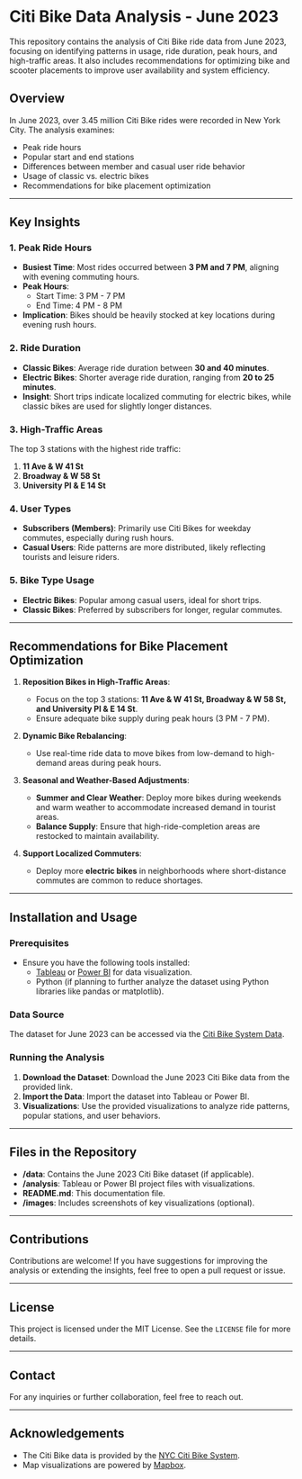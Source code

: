 # Citi Bike Data Analysis - June 2023

This repository contains the analysis of Citi Bike ride data from June 2023, focusing on identifying patterns in usage, ride duration, peak hours, and high-traffic areas. It also includes recommendations for optimizing bike and scooter placements to improve user availability and system efficiency.

## Overview
In June 2023, over 3.45 million Citi Bike rides were recorded in New York City. The analysis examines:
- Peak ride hours
- Popular start and end stations
- Differences between member and casual user ride behavior
- Usage of classic vs. electric bikes
- Recommendations for bike placement optimization

---

## Key Insights

### 1. **Peak Ride Hours**
- **Busiest Time**: Most rides occurred between **3 PM and 7 PM**, aligning with evening commuting hours.
- **Peak Hours**: 
  - Start Time: 3 PM - 7 PM
  - End Time: 4 PM - 8 PM
- **Implication**: Bikes should be heavily stocked at key locations during evening rush hours.

### 2. **Ride Duration**
- **Classic Bikes**: Average ride duration between **30 and 40 minutes**.
- **Electric Bikes**: Shorter average ride duration, ranging from **20 to 25 minutes**.
- **Insight**: Short trips indicate localized commuting for electric bikes, while classic bikes are used for slightly longer distances.

### 3. **High-Traffic Areas**
The top 3 stations with the highest ride traffic:
1. **11 Ave & W 41 St**
2. **Broadway & W 58 St**
3. **University Pl & E 14 St**

### 4. **User Types**
- **Subscribers (Members)**: Primarily use Citi Bikes for weekday commutes, especially during rush hours.
- **Casual Users**: Ride patterns are more distributed, likely reflecting tourists and leisure riders.

### 5. **Bike Type Usage**
- **Electric Bikes**: Popular among casual users, ideal for short trips.
- **Classic Bikes**: Preferred by subscribers for longer, regular commutes.

---

## Recommendations for Bike Placement Optimization

1. **Reposition Bikes in High-Traffic Areas**:
   - Focus on the top 3 stations: **11 Ave & W 41 St, Broadway & W 58 St, and University Pl & E 14 St**.
   - Ensure adequate bike supply during peak hours (3 PM - 7 PM).

2. **Dynamic Bike Rebalancing**:
   - Use real-time ride data to move bikes from low-demand to high-demand areas during peak hours.

3. **Seasonal and Weather-Based Adjustments**:
   - **Summer and Clear Weather**: Deploy more bikes during weekends and warm weather to accommodate increased demand in tourist areas.
   - **Balance Supply**: Ensure that high-ride-completion areas are restocked to maintain availability.

4. **Support Localized Commuters**:
   - Deploy more **electric bikes** in neighborhoods where short-distance commutes are common to reduce shortages.

---

## Installation and Usage

### Prerequisites
- Ensure you have the following tools installed:
  - [Tableau](https://www.tableau.com) or [Power BI](https://powerbi.microsoft.com) for data visualization.
  - Python (if planning to further analyze the dataset using Python libraries like pandas or matplotlib).

### Data Source
The dataset for June 2023 can be accessed via the [Citi Bike System Data](https://citibikenyc.com/system-data).

### Running the Analysis
1. **Download the Dataset**: Download the June 2023 Citi Bike data from the provided link.
2. **Import the Data**: Import the dataset into Tableau or Power BI.
3. **Visualizations**: Use the provided visualizations to analyze ride patterns, popular stations, and user behaviors.

---

## Files in the Repository

- **/data**: Contains the June 2023 Citi Bike dataset (if applicable).
- **/analysis**: Tableau or Power BI project files with visualizations.
- **README.md**: This documentation file.
- **/images**: Includes screenshots of key visualizations (optional).

---

## Contributions
Contributions are welcome! If you have suggestions for improving the analysis or extending the insights, feel free to open a pull request or issue.

---

## License
This project is licensed under the MIT License. See the `LICENSE` file for more details.

---

## Contact
For any inquiries or further collaboration, feel free to reach out.

---

## Acknowledgements
- The Citi Bike data is provided by the [NYC Citi Bike System](https://citibikenyc.com/system-data).
- Map visualizations are powered by [Mapbox](https://www.mapbox.com/).
